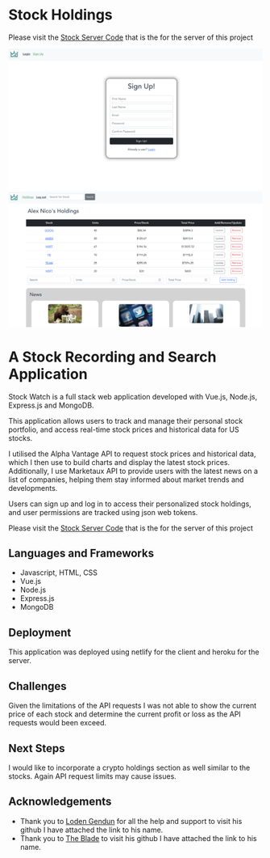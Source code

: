 # Stock Holdings

Please visit the [Stock Server Code](https://github.com/Anico94/Stocks-and-Crypto-Server) that is the for the server of this project

![Home Page](/src/assets/readme1.png "Home Page")
![Home Page](/src/assets/readme2.png "Home Page")

# A Stock Recording and Search Application

Stock Watch is a full stack web application developed with Vue.js, Node.js, Express.js and MongoDB.

This application allows users to track and manage their personal stock portfolio, and access real-time stock prices and historical data for US stocks.

I utilised the Alpha Vantage API to request stock prices and historical data, which I then use to build charts and display the latest stock prices. Additionally, I use Marketaux API to provide users with the latest news on a list of companies, helping them stay informed about market trends and developments.

Users can sign up and log in to access their personalized stock holdings, and user permissions are tracked using json web tokens.

Please visit the [Stock Server Code](https://github.com/Anico94/Stocks-and-Crypto-Server) that is the for the server of this project

## Languages and Frameworks

- Javascript, HTML, CSS
- Vue.js
- Node.js
- Express.js
- MongoDB

## Deployment

This application was deployed using netlify for the client and heroku for the server.

## Challenges

Given the limitations of the API requests I was not able to show the current price of each stock and determine the current profit or loss as the API requests would been exceed.

## Next Steps

I would like to incorporate a crypto holdings section as well similar to the stocks. Again API request limits may cause issues.

## Acknowledgements

- Thank you to [Loden Gendun](https://github.com/Tenzang) for all the help and support to visit his github I have attached the link to his name.
- Thank you to [The Blade](https://github.com/wofockham) to visit his github I have attached the link to his name.
